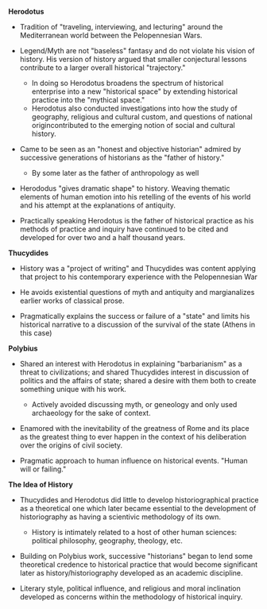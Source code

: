 **Herodotus**

- Tradition of "traveling, interviewing, and lecturing" around the Mediterranean world between the Pelopennesian Wars.

- Legend/Myth are not "baseless" fantasy and do not violate his vision of history. His version of history argued that smaller conjectural lessons contribute to a larger overall historical "trajectory."
    - In doing so Herodotus broadens the spectrum of historical enterprise into a new "historical space" by extending historical practice into the "mythical space."
    - Herodotus also conducted investigations into how the study of geography, religious and cultural custom, and questions of national origincontributed to the emerging notion of social and cultural history.

- Came to be seen as an "honest and objective historian" admired by successive generations of historians as the "father of history."
  - By some later as the father of anthropology as well
  
- Herododus "gives dramatic shape" to history. Weaving thematic elements of human emotion into his retelling of the events of his world and his attempt at the explanations of antiquity.

- Practically speaking Herodotus is the father of historical practice as his methods of practice and inquiry have continued to be cited and developed for over two and a half thousand years.

**Thucydides**

- History was a "project of writing" and Thucydides was content applying that project to his contemporary experience with the Pelopennesian War

- He avoids existential questions of myth and antiquity and margianalizes earlier works of classical prose.

- Pragmatically explains the success or failure of a "state" and limits his historical narrative to a discussion of the survival of the state (Athens in this case)

**Polybius**

- Shared an interest with Herodotus in explaining "barbarianism" as a threat to civilizations; and shared Thucydides interest in discussion of politics and the affairs of state; shared a desire with them both to create something unique with his work.
    - Actively avoided discussing myth, or geneology and only used archaeology for the sake of context.

- Enamored with the inevitability of the greatness of Rome and its place as the greatest thing to ever happen in the context of his deliberation over the origins of civil society.

- Pragmatic approach to human influence on historical events. "Human will or failing."

**The Idea of History**

- Thucydides and Herodotus did little to develop historiographical practice as a theoretical one which later became essential to the development of historiography as having a scientivic methodology of its own.
    - History is intimately related to a host of other human sciences: political philosophy, geography, theology, etc.
    
- Building on Polybius work, successive "historians" began to lend some theoretical credence to historical practice that would become significant later as history/historiography developed as an academic discipline.

- Literary style, political influence, and religious and moral inclination developed as concerns within the methodology of historical inquiry.




    

